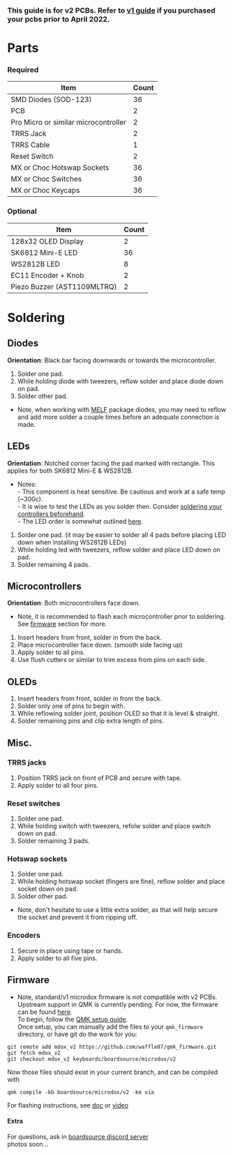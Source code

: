 ### This guide is for v2 PCBs. Refer to [v1 guide](v1_guide.md) if you purchased your pcbs prior to April 2022.

# Parts
### Required 
| Item | Count |
|------|-------|
| SMD Diodes (SOD-123) | 36 |
| PCB | 2 |
| Pro Micro or similar microcontroller | 2 |
| TRRS Jack | 2 | 
| TRRS Cable | 1 | 
| Reset Switch | 2 | 
| MX or Choc Hotswap Sockets | 36 | 
| MX or Choc Switches | 36 | 
| MX or Choc Keycaps | 36 |

### Optional 
| Item | Count | 
|------|-------|
| 128x32 OLED Display | 2 | 
| SK6812 Mini-E LED | 36 |
| WS2812B LED | 8 |
| EC11 Encoder + Knob | 2 |
| Piezo Buzzer (AST1109MLTRQ) | 2 |

# Soldering

## Diodes
**Orientation**: Black bar facing downwards or towards the microcontroller.
1. Solder one pad.
2. While holding diode with tweezers, reflow solder and place diode down on pad.
3. Solder other pad.
- Note, when working with [MELF](https://en.wikipedia.org/wiki/Metal_electrode_leadless_face) package diodes,
you may need to reflow and add more solder a couple times before an adequate connection is made.

## LEDs
**Orientation**: Notched corner facing the pad marked with rectangle. This applies for both SK6812 Mini-E & WS2812B.
- Notes: \
\- This component is heat sensitive. Be cautious and work at a safe temp (~300c). \
\- It is wise to test the LEDs as you solder then. Consider [soldering your controllers beforehand](https://github.com/waffle87/microdox/blob/master/v2_guide.md#microcontrollers). \
\- The LED order is somewhat outlined [here](https://github.com/waffle87/qmk_firmware/blob/microdox_v2/keyboards/boardsource/microdox/v2/v2.c#L8-#L17).
1. Solder one pad. (it may be easier to solder all 4 pads before placing LED down when installing WS2812B LEDs)
2. While holding led with tweezers, reflow solder and place LED down on pad.
3. Solder remaining 4 pads.

## Microcontrollers
**Orientation**: Both microcontrollers face down.
- Note, it is recommended to flash each microcontroller prior to soldering. See [firmware](https://github.com/waffle87/microdox/blob/master/v2_guide.md#firmware) section for more.
1. Insert headers from front, solder in from the back.
2. Place microcontroller face down. (smooth side facing up)
3. Apply solder to all pins.
4. Use flush cutters or similar to trim excess from pins on each side.

## OLEDs
1. Insert headers from front, solder in from the back.
2. Solder only one of pins to begin with.
3. While reflowing solder joint, position OLED so that it is level & straight.
4. Solder remaining pins and clip extra length of pins.

## Misc.
### TRRS jacks
1. Position TRRS jack on front of PCB and secure with tape.
2. Apply solder to all four pins.
### Reset switches
1. Solder one pad.
2. While holding switch with tweezers, refolw solder and place switch down on pad.
3. Solder remaining 3 pads.
### Hotswap sockets
1. Solder one pad.
2. While holding hotswap socket (fingers are fine), reflow solder and place socket down on pad.
3. Solder other pad.
- Note, don't hesitate to use a little extra solder, as that will help secure the socket and prevent it from ripping off.
### Encoders
1. Secure in place using tape or hands.
2. Apply solder to all five pins.

## Firmware
- Note, standard/v1 microdox firmware is not compatible with v2 PCBs. \
Upstream support in QMK is currently pending. For now, the firmware can be found [here](https://github.com/waffle87/qmk_firmware/tree/microdox_v2/keyboards/boardsource/microdox/v2). \
To begin, follow the [QMK setup guide](https://docs.qmk.fm/#/newbs_getting_started). \
Once setup, you can manually add the files to your `qmk_firmware` directory, or have git do the work for you:
```
git remote add mdox_v2 https://github.com/waffle87/qmk_firmware.git
git fetch mdox_v2
git checkout mdox_v2 keyboards/boardsource/microdox/v2
```
Now those files should exist in your current branch, and can be compiled with
```
qmk compile -kb boardsource/microdox/v2 -km via
```
For flashing instructions, see [doc](https://docs.qmk.fm/#/newbs_flashing) or [video](https://www.youtube.com/watch?v=fuBJbdCFF0Q)

#### Extra
For questions, ask in [boardsource discord server](https://discord.gg/5qpqbgaTYz) \
photos soon...
